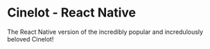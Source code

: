 # Cinelot - React Native

The React Native version of the incredibly popular and incredulously beloved Cinelot!
